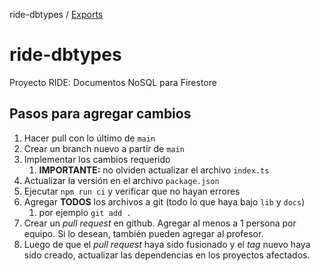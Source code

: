 ride-dbtypes / [Exports](modules.md)

# ride-dbtypes

Proyecto RIDE: Documentos NoSQL para Firestore

## Pasos para agregar cambios

1. Hacer pull con lo último de `main`
1. Crear un branch nuevo a partir de `main`
1. Implementar los cambios requerido
   1. **IMPORTANTE:** no olviden actualizar el archivo `index.ts`
1. Actualizar la versión en el archivo `package.json`
1. Ejecutar `npm run ci` y verificar que no hayan errores
1. Agregar **TODOS** los archivos a git (todo lo que haya bajo `lib` y `docs`)
   1. por ejemplo `git add .`
1. Crear un _pull request_ en github. Agregar al menos a 1 persona por equipo. Si lo desean, también pueden agregar al profesor.
1. Luego de que el _pull request_ haya sido fusionado y el _tag_ nuevo haya sido creado, actualizar las dependencias en los proyectos afectados.
